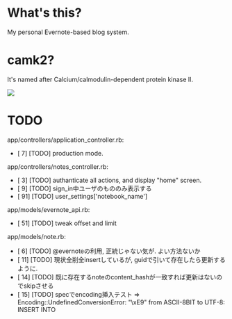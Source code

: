What's this?
=======================================================

My personal Evernote-based blog system.


camk2?
=======================================================

It's named after Calcium/calmodulin-dependent protein kinase II.

![](http://upload.wikimedia.org/wikipedia/commons/thumb/3/3a/Protein_CAMK2A_PDB_1hkx.png/635px-Protein_CAMK2A_PDB_1hkx.png)


TODO
=======================================================

app/controllers/application_controller.rb:
  * [  7] [TODO] production mode.

app/controllers/notes_controller.rb:
  * [  3] [TODO] authanticate all actions, and display "home" screen.
  * [  9] [TODO] sign_in中ユーザのもののみ表示する
  * [ 91] [TODO] user_settings['notebook_name']

app/models/evernote_api.rb:
  * [ 51] [TODO] tweak offset and limit

app/models/note.rb:
  * [  6] [TODO] @evernoteの利用, 正統じゃない気が. よい方法ないか
  * [ 11] [TODO] 現状全削全insertしているが, guidで引いて存在したら更新するように.
  * [ 14] [TODO] 既に存在するnoteのcontent_hashが一致すれば更新はないのでskipさせる
  * [ 15] [TODO] specでencoding挿入テスト => Encoding::UndefinedConversionError: "\xE9" from ASCII-8BIT to UTF-8: INSERT INTO

